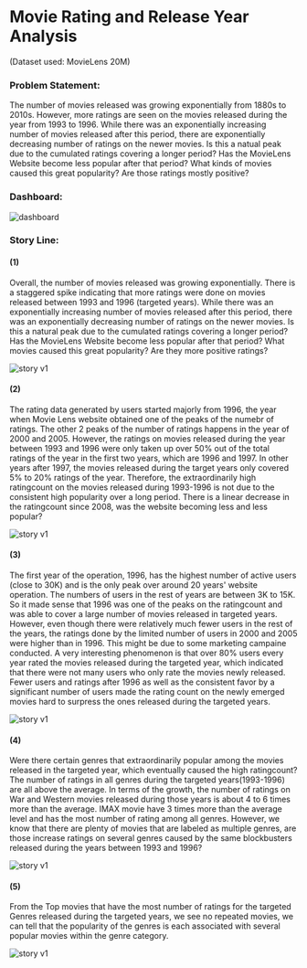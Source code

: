 # Movie Rating and Release Year Analysis

(Dataset used: MovieLens 20M)

### Problem Statement:

The number of movies released was growing exponentially from 1880s to 2010s. However, more ratings are seen on the movies released during the year from 1993 to 1996. While there was an exponentially increasing number of movies released after this period, there are exponentially decreasing number of ratings on the newer movies. Is this a natual peak due to the cumulated ratings covering a longer period? Has the MovieLens Website become less popular after that period? What kinds of movies caused this great popularity? Are those ratings mostly positive?



### Dashboard:

![dashboard](https://github.com/Olliang/All-About-Movie-Data/blob/master/images/MovieLens_Dashboard%20v2-4.PNG)



### Story Line:

#### (1)

Overall, the number of movies released was growing exponentially. There is a staggered spike indicating that more ratings were done on movies released between 1993 and 1996 (targeted years). While there was an exponentially increasing number of movies released after this period, there was an exponentially decreasing number of ratings on the newer movies. Is this a natural peak due to the cumulated ratings covering a longer period? Has the MovieLens Website become less popular after that period? What movies caused this great popularity? Are they more positive ratings?

![story v1](https://github.com/Olliang/All-About-Movie-Data/blob/master/images/Movielens_Story%20v2p1.PNG)



#### (2)

The rating data generated by users started majorly from 1996, the year when Movie Lens website obtained one of the peaks of the numebr of ratings. The other 2 peaks of the number of ratings happens in the year of 2000 and 2005. However, the ratings on movies released during the year between 1993 and 1996 were only taken up over 50% out of the total ratings of the year in the first two years, which are 1996 and 1997. In other years after 1997, the movies released during the target years only covered  5% to 20% ratings of the year. Therefore, the extraordinarily high ratingcount on the movies released during 1993-1996 is not due to the consistent high popularity over a long period. There is a linear decrease in the ratingcount since 2008, was the website becoming less and less popular?



![story v1](https://github.com/Olliang/All-About-Movie-Data/blob/master/images/Movielens_Story%20v2p2.PNG)

#### (3)

The first year of the operation, 1996, has the highest number of active users (close to 30K) and is the only peak over around 20 years' website operation. The numbers of users in the rest of years are between 3K to 15K. So it made sense that 1996 was one of the peaks on the ratingcount and was able to cover a large number of movies released in targeted years. However, even though there were relatively much fewer users in the rest of the years, the ratings done by the limited number of users in 2000 and 2005 were higher than in 1996. This might be due to some marketing campaine conducted. A very interesting phenomenon is that over 80% users every year rated the movies released during the targeted year, which indicated that there were not many users who only rate the movies newly released. Fewer users and ratings after 1996 as well as the consistent favor by a significant number of users made the rating count on the newly emerged movies hard to surpress the ones released during the targeted years.



![story v1](https://github.com/Olliang/All-About-Movie-Data/blob/master/images/Movielens_Story%20v2p3.PNG)



#### (4)

Were there certain genres that extraordinarily popular among the movies released in the targeted year, which eventually caused the high ratingcount? The number of ratings in all genres during the targeted years(1993-1996) are all above the average. In terms of the growth, the number of ratings on War and Western movies released during those years is about 4 to 6 times more than the average. IMAX movie have 3 times more than the average level and has the most number of rating among all genres. However, we know that there are plenty of movies that are labeled as multiple genres, are those increase ratings on several genres caused by the same blockbusters released during the years between 1993 and 1996?



![story v1](https://github.com/Olliang/All-About-Movie-Data/blob/master/images/Movielens_Story%20v2p4.PNG)



#### (5)

From the Top movies that have the most number of ratings for the targeted Genres released during the targeted years, we see no repeated movies, we can tell that the popularity of the genres is each associated with several popular movies within the genre category.



![story v1](https://github.com/Olliang/All-About-Movie-Data/blob/master/images/Movielens_Story%20v2p5.PNG)
